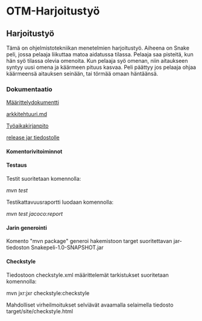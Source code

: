 # **OTM-Harjoitustyö**

## **Harjoitustyö**
Tämä on ohjelmistotekniikan menetelmien harjoitustyö. Aiheena on Snake peli, jossa pelaaja liikuttaa matoa aidatussa tilassa. Pelaaja saa pisteitä, kun hän syö tilassa olevia omenoita. Kun pelaaja syö omenan, niin aitaukseen syntyy uusi omena ja käärmeen pituus kasvaa.
Peli päättyy jos pelaaja ohjaa käärmeensä aitauksen seinään, tai törmää omaan häntäänsä.


### **Dokumentaatio**

[Määrittelydokumentti](https://github.com/Savolainen95/otm-harjoitustyo/blob/master/dokumentaatio/maarittelydokumentti.md)

[arkkitehtuuri.md](https://github.com/Savolainen95/otm-harjoitustyo/blob/master/dokumentaatio/arkkitehtuuri.md)

[Työaikakirjanpito](https://github.com/Savolainen95/otm-harjoitustyo/blob/master/dokumentaatio/tyoaikakirjanpito.md)

[release jar tiedostolle](https://github.com/Savolainen95/otm-harjoitustyo/releases/tag/Viikko5)


#### Komentorivitoiminnot ###
#### Testaus ####
Testit suoritetaan komennolla:

*mvn test*

Testikattavuusraportti luodaan komennolla:

*mvn test jacoco:report*
####  Jarin generointi ####

Komento "mvn package" generoi hakemistoon target suoritettavan jar-tiedoston Snakepeli-1.0-SNAPSHOT.jar

#### Checkstyle ####
Tiedostoon checkstyle.xml määrittelemät tarkistukset suoritetaan komennolla:

mvn jxr:jxr checkstyle:checkstyle
 
Mahdolliset virheilmoitukset selviävät avaamalla selaimella tiedosto target/site/checkstyle.html
